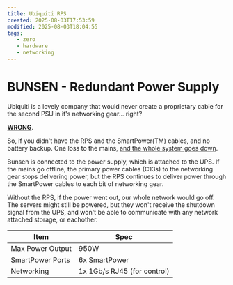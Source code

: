 ```yaml
---
title: Ubiquiti RPS
created: 2025-08-03T17:53:59
modified: 2025-08-03T18:04:55
tags:
   - zero
   - hardware
   - networking
---
```


# **BUNSEN** - Redundant Power Supply

Ubiquiti is a lovely company that would never create a proprietary cable for the second PSU in it's networking gear… right?

[**WRONG**](https://cdn.cs.1worldsync.com/75/c6/75c6d384-a293-4373-bf9a-f3c815bfda08.jpg).

So, if you didn't have the RPS and the SmartPower(TM) cables, and no battery backup. One loss to the mains, [and the whole system goes down](https://youtube.com/clip/UgkxzUXwBSKLf1GXb9rvOGX-Kv_0kjg3YdPT?si=RcCI-9N_-LU52xuH).

Bunsen is connected to the power supply, which is attached to the UPS. If the mains go offline, the primary power cables (C13s) to the networking gear stops delivering power, but the RPS continues to deliver power through the SmartPower cables to each bit of networking gear.

Without the RPS, if the power went out, our whole network would go off. The servers might still be powered, but they won't receive the shutdown signal from the UPS, and won't be able to communicate with any network attached storage, or eachother.

| **Item**         | **Spec**                    |
| ---------------- | --------------------------- |
| Max Power Output | 950W                        |
| SmartPower Ports | 6x SmartPower               |
| Networking       | 1x 1Gb/s RJ45 (for control) |
